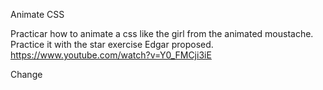 Animate CSS

Practicar how to animate a css like the girl from the animated moustache.
Practice it with the star exercise Edgar proposed.
https://www.youtube.com/watch?v=Y0_FMCji3iE

Change
